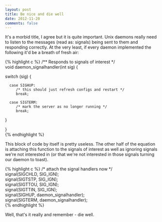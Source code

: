 ```yaml
---
layout: post
title: Be nice and die well
date: 2012-11-20
comments: false
---
```


It's a morbid title, I agree but it is quite important. Unix daemons really need to listen to the messages (read as: signals) being sent to them and responding correctly. At the very least, if every daemon implemented the following it'd be a breath of fresh air:

{% highlight c %}
/** Responds to signals of interest */                                                                    
void daemon_signalhandler(int sig) {                                      
                                                                            
   switch (sig) {                                                         
                                                                            
      case SIGHUP:                                                        
         /* this should just refresh configs and restart */                                      
         break;                                                           
                                                                            
      case SIGTERM:                                                       
         /* mark the server as no longer running */                                               
         break;                                                           
   }                                                                      
                                                                            
}                                                                         
{% endhighlight %}

This block of code by itself is pretty useless. The other half of the equation is attaching this function to the signals of interest as well as ignoring signals we're not interested in (or that we're not interested in those signals turning our daemon to toast).

{% highlight c %}
/* attach the signal handlers now */                                  
signal(SIGCHLD, SIG_IGN);                                             
signal(SIGTSTP, SIG_IGN);                                             
signal(SIGTTOU, SIG_IGN);                                             
signal(SIGTTIN, SIG_IGN);                                             
signal(SIGHUP, daemon_signalhandler);                                 
signal(SIGTERM, daemon_signalhandler);                                
{% endhighlight %}

Well, that's it really and remember - die well.